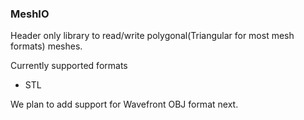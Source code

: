 ### MeshIO
Header only library to read/write polygonal(Triangular for most mesh formats) meshes.

Currently supported formats
* STL

We plan to add support for Wavefront OBJ format next.
